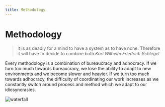 ```yaml
---
title: Methodology
---
```

# Methodology

> It is as deadly for a mind to have a system as to have none. Therefore it will have to decide to combine both.<cite>Karl Wilhelm Friedrich Schlegel</cite>

Every methodology is a combination of bureaucracy and adhocracy. If we turn too much towards bureaucracy, we lose the ability to adapt to new environments and we become slower and heavier. If we turn too much towards adhocracy, the difficulty of coordinating our work increases as we constantly switch around process and method which we adapt to our idiosyncrasies.

![waterfall](/images/waterfall.svg)
